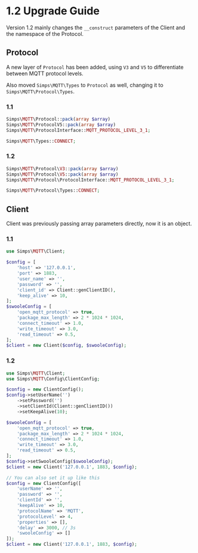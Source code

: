 # 1.2 Upgrade Guide

Version 1.2 mainly changes the `__construct` parameters of the Client and the namespace of the Protocol.

## Protocol

A new layer of `Protocol` has been added, using `V3` and `V5` to differentiate between MQTT protocol levels.

Also moved `Simps\MQTT\Types` to `Protocol` as well, changing it to `Simps\MQTT\Protocol\Types`.

### 1.1

```php
Simps\MQTT\Protocol::pack(array $array)
Simps\MQTT\ProtocolV5::pack(array $array)
Simps\MQTT\ProtocolInterface::MQTT_PROTOCOL_LEVEL_3_1;

Simps\MQTT\Types::CONNECT;
```

### 1.2

```php
Simps\MQTT\Protocol\V3::pack(array $array)
Simps\MQTT\Protocol\V5::pack(array $array)
Simps\MQTT\Protocol\ProtocolInterface::MQTT_PROTOCOL_LEVEL_3_1;

Simps\MQTT\Protocol\Types::CONNECT;
```

## Client

Client was previously passing array parameters directly, now it is an object.

### 1.1

```php
use Simps\MQTT\Client;

$config = [
    'host' => '127.0.0.1',
    'port' => 1883,
    'user_name' => '',
    'password' => '',
    'client_id' => Client::genClientID(),
    'keep_alive' => 10,
];
$swooleConfig = [
    'open_mqtt_protocol' => true,
    'package_max_length' => 2 * 1024 * 1024,
    'connect_timeout' => 1.0,
    'write_timeout' => 3.0,
    'read_timeout' => 0.5,
];
$client = new Client($config, $swooleConfig);
```

### 1.2

```php
use Simps\MQTT\Client;
use Simps\MQTT\Config\ClientConfig;

$config = new ClientConfig();
$config->setUserName('')
    ->setPassword('')
    ->setClientId(Client::genClientID())
    ->setKeepAlive(10);

$swooleConfig = [
    'open_mqtt_protocol' => true,
    'package_max_length' => 2 * 1024 * 1024,
    'connect_timeout' => 1.0,
    'write_timeout' => 3.0,
    'read_timeout' => 0.5,
];
$config->setSwooleConfig($swooleConfig);
$client = new Client('127.0.0.1', 1883, $config);

// You can also set it up like this
$config = new ClientConfig([
    'userName' => '',
    'password' => '',
    'clientId' => '',
    'keepAlive' => 10,
    'protocolName' => 'MQTT',
    'protocolLevel' => 4,
    'properties' => [],
    'delay' => 3000, // 3s
    'swooleConfig' => []
]);
$client = new Client('127.0.0.1', 1883, $config);
```
